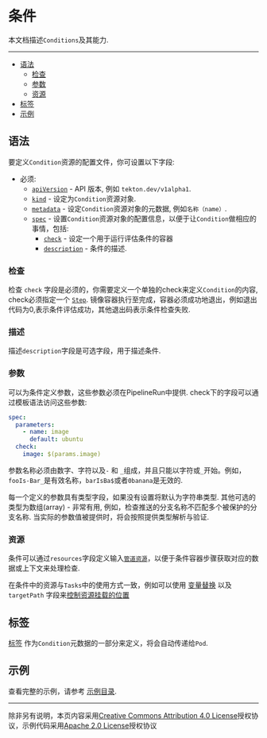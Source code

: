 <!--
---
linkTitle: "Conditions"
weight: 11
---
-->
# 条件

本文档描述`Conditions`及其能力.

---

- [语法](#语法)
  - [检查](#检查)
  - [参数](#参数)
  - [资源](#资源)
- [标签](#标签)
- [示例](#示例)

## 语法

要定义`Condition`资源的配置文件，你可设置以下字段:

- 必须:
  - [`apiVersion`][kubernetes-overview] - API 版本, 例如
    `tekton.dev/v1alpha1`.
  - [`kind`][kubernetes-overview] - 设定为`Condition`资源对象.
  - [`metadata`][kubernetes-overview] - 设定`Condition`资源对象的元数据, 例如`名称（name）`.
  - [`spec`][kubernetes-overview] - 设置`Condition`资源对象的配置信息，以便于让`Condition`做相应的事情，包括:
    - [`check`](#check) - 设定一个用于运行评估条件的容器
    - [`description`](#description) - 条件的描述.

[kubernetes-overview]:
  https://kubernetes.io/docs/concepts/overview/working-with-objects/kubernetes-objects/#required-fields

### 检查

检查 `check` 字段是必须的，你需要定义一个单独的check来定义`Condition`的内容, check必须指定一个 [`Step`](./tasks.md#定义-Steps). 镜像容器执行至完成，容器必须成功地退出，例如退出代码为0,表示条件评估成功，其他退出码表示条件检查失败.

### 描述

描述`description`字段是可选字段，用于描述条件.

### 参数

可以为条件定义参数，这些参数必须在PipelineRun中提供. check下的字段可以通过模板语法访问这些参数:

```yaml
spec:
  parameters:
    - name: image
      default: ubuntu
  check:
    image: $(params.image)
```

参数名称必须由数字、字符以及`-` 和 `_`组成，并且只能以字符或`_`开始。例如，`fooIs-Bar_`是有效名称，`barIsBa$`或者`0banana`是无效的.

每一个定义的参数具有类型字段，如果没有设置将默认为字符串类型.
其他可选的类型为数组(array) - 非常有用, 例如，检查推送的分支名称不匹配多个被保护的分支名称. 当实际的参数值被提供时，将会按照提供类型解析与验证.

### 资源

条件可以通过`resources`字段定义输入[`管道资源`](resources.md)，以便于条件容器步骤获取对应的数据或上下文来处理检查.

在条件中的资源与`Tasks`中的使用方式一致，例如可以使用
[变量替换](./resources.md#变量替换) 以及 `targetPath` 字段来[控制资源挂载的位置](./resources.md#控制资源挂载位置)

## 标签

[标签](labels.md) 作为`Condition`元数据的一部分来定义，将会自动传递给`Pod`.

## 示例

查看完整的示例，请参考
[示例目录](https://github.com/tektoncd/pipeline/tree/master/examples).

---

除非另有说明，本页内容采用[Creative Commons Attribution 4.0 License](https://creativecommons.org/licenses/by/4.0/)授权协议，示例代码采用[Apache 2.0 License](https://www.apache.org/licenses/LICENSE-2.0)授权协议
